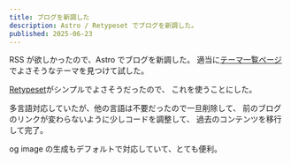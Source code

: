 ```yaml
---
title: ブログを新調した
description: Astro / Retypeset でブログを新調した。
published: 2025-06-23
---
```


RSS が欲しかったので、Astro でブログを新調した。
適当に[テーマ一覧ページ](https://astro.build/themes/1/?search=&price%5B%5D=free)でよさそうなテーマを見つけて試した。

[Retypeset](https://astro.build/themes/details/retypeset/)がシンプルでよさそうだったので、
これを使うことにした。

多言語対応していたが、他の言語は不要だったので一旦削除して、
前のブログのリンクが変わらないように少しコードを調整して、
過去のコンテンツを移行して完了。

og image の生成もデフォルトで対応していて、とても便利。
